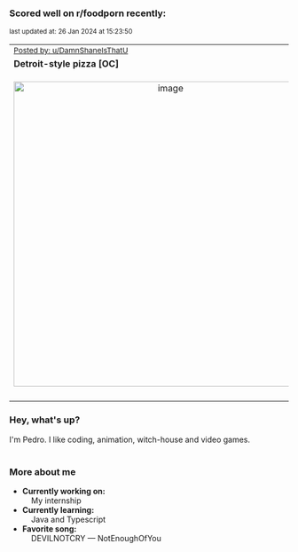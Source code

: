### Scored well on r/foodporn recently:

<p align="left"><sub>last updated at: 26 Jan 2024 at 15:23:50</sub></p>

|   |
| --- |
| <sub>[Posted by: u/DamnShaneIsThatU][source]</sub> |
| **Detroit-style pizza [OC]** | 
|<p align="center"> <img alt="image" src="https://i.redd.it/aosiyc5pv7ec1.jpeg" width="550" /> </p>|
|   |

### Hey, what's up?

I'm Pedro. I like coding, animation, witch-house and video games.<br><br>

### More about me
- **Currently working on:**  
&nbsp;&nbsp;&nbsp;&nbsp;My internship
- **Currently learning:**  
&nbsp;&nbsp;&nbsp;&nbsp;Java and Typescript
- **Favorite song:**  
&nbsp;&nbsp;&nbsp;&nbsp;DEVILNOTCRY — NotEnoughOfYou<br><br>

  



  
  
  
[linkedin]: https://linkedin.com/in/pedro-h-r-gomes-8a487b14a/
[gmail]: mailto:pilique11@gmail.com
[source]: https://reddit.com/r/FoodPorn/comments/19dseyh/detroitstyle_pizza_oc/
[redditAPI]: https://www.reddit.com/dev/api/